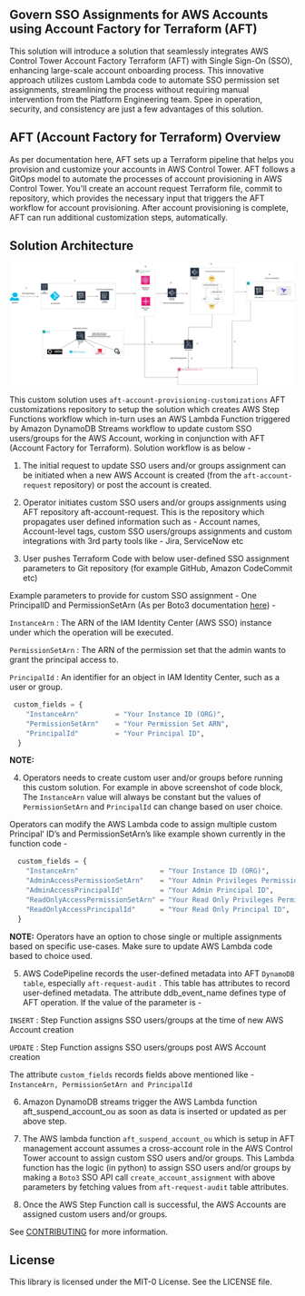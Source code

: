 ##  Govern SSO Assignments for AWS Accounts using Account Factory for Terraform (AFT)

This solution will introduce a solution that seamlessly integrates AWS Control Tower Account Factory Terraform (AFT) with Single Sign-On (SSO), enhancing large-scale account onboarding process. This innovative approach utilizes custom Lambda code to automate SSO permission set assignments, streamlining the process without requiring manual intervention from the Platform Engineering team. Spee in operation, security, and consistency are just a few advantages of this solution.


## AFT (Account Factory for Terraform)  Overview

As per documentation here, AFT sets up a Terraform pipeline that helps you provision and customize your accounts in AWS Control Tower. AFT follows a GitOps model to automate the processes of account provisioning in AWS Control Tower. You'll create an account request Terraform file, commit to repository, which provides the necessary input that triggers the AFT workflow for account provisioning. After account provisioning is complete, AFT can run additional customization steps, automatically.



## Solution Architecture

![alt text](./Images/aft-sso.jpg)

 This custom solution uses `aft-account-provisioning-customizations` AFT customizations repository to setup the solution which creates AWS Step Functions workflow which in-turn uses an AWS Lambda Function triggered by Amazon DynamoDB Streams workflow to update custom SSO users/groups for the AWS Account, working in conjunction with  AFT (Account Factory for Terraform). Solution workflow is as below -
 
1. The initial request to update SSO users and/or groups assignment can be initiated when a new AWS Account is created (from the `aft-account-request` repository) or post the account is created.

2. Operator initiates custom SSO users and/or groups assignments using AFT repository aft-account-request. This is the repository which propagates user defined information such as  - Account names, Account-level tags, custom SSO users/groups assignments and custom integrations with 3rd party tools like - Jira, ServiceNow etc

3. User pushes Terraform Code with below user-defined SSO assignment parameters to Git repository (for example GitHub, Amazon CodeCommit etc)


Example parameters to provide for custom SSO assignment - One PrincipalID and PermissionSetArn (As per Boto3 documentation [here](https://boto3.amazonaws.com/v1/documentation/api/latest/reference/services/sso-admin/client/create_account_assignment.html)) - 


`InstanceArn` : The ARN of the IAM Identity Center (AWS SSO) instance under which the operation will be executed.

`PermissionSetArn` : The ARN of the permission set that the admin wants to grant the principal access to.

`PrincipalId` : An identifier for an object in IAM Identity Center, such as a user or group. 

```terraform
 custom_fields = {
    "InstanceArn"         = "Your Instance ID (ORG)",
    "PermissionSetArn"    = "Your Permission Set ARN",
    "PrincipalId"         = "Your Principal ID",
  }
```

**NOTE:** 

4. Operators needs to create custom user and/or groups before running this custom solution. For example in above screenshot of code block, The `InstanceArn` value will always be constant but the values of `PermissionSetArn` and `PrincipalId`  can change based on user choice.

Operators can modify the AWS Lambda code to assign multiple custom  Principal’ ID’s and PermissionSetArn’s like example shown currently in the function code -

```terraform
  custom_fields = {
    "InstanceArn"                    = "Your Instance ID (ORG)",
    "AdminAccessPermissionSetArn"    = "Your Admin Privileges Permission Set ARN",
    "AdminAccessPrincipalId"         = "Your Admin Principal ID",
    "ReadOnlyAccessPermissionSetArn" = "Your Read Only Privileges Permission Set ARN",
    "ReadOnlyAccessPrincipalId"      = "Your Read Only Principal ID",
  }
```

**NOTE:** Operators have an option to chose single or multiple assignments based on specific use-cases. Make sure to update AWS Lambda code based to choice used.



5. AWS CodePipeline records the user-defined metadata into AFT `DynamoDB table`, especially `aft-request-audit` . This table has attributes to record user-defined metadata. The attribute ddb_event_name defines type of AFT operation. If the value of the parameter is -

`INSERT`  : Step Function assigns SSO users/groups at the time of new AWS Account creation

`UPDATE`  : Step Function assigns SSO users/groups post AWS Account creation

The attribute `custom_fields` records fields above mentioned like - `InstanceArn, PermissionSetArn and PrincipalId`


6. Amazon DynamoDB streams trigger the AWS Lambda function aft_suspend_account_ou  as soon as data is inserted or updated as per above step.

7. The AWS lambda function `aft_suspend_account_ou` which is setup in AFT management account assumes a cross-account role in the AWS Control Tower account to assign custom SSO users and/or groups. This Lambda function has the logic (in python) to assign SSO users and/or groups by making a `Boto3` SSO API call `create_account_assignment` with above parameters by fetching values from `aft-request-audit` table attributes.

8. Once the AWS Step Function call is successful, the AWS Accounts are assigned custom users and/or groups.

See [CONTRIBUTING](./CCONTRIBUTING.md) for more information.

## License

This library is licensed under the MIT-0 License. See the LICENSE file.
